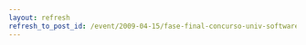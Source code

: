 ```yaml
---
layout: refresh
refresh_to_post_id: /event/2009-04-15/fase-final-concurso-univ-software-libre-de-clm
---
```

